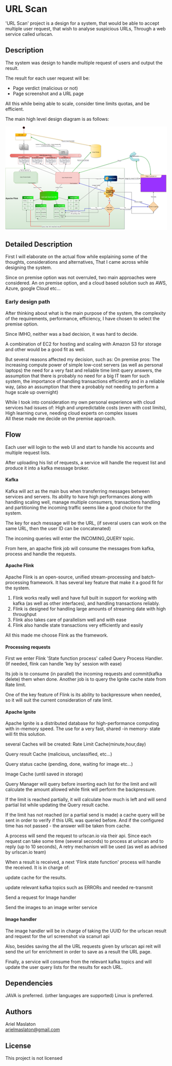 # URL Scan

'URL Scan' project is a design for a system, that would be able to accept multiple user request, that wish to analyse suspicious URLs,
Through a web service called urlscan.


## Description

The system was design to handle multiple request of users and output the result.

The result for each user request will be: 

* Page verdict (malicious or not)
* Page screenshot and a URL page 

All this while being able to scale, consider time limits quotas, and be efficient.

The main high level design diagram is as follows:

![alt text](https://github.com/arielmaslaton/URL_Scan/blob/master/Untitled%20Diagram.drawio.png?raw=true)


## Detailed Description
First I will elaborate on the actual flow while explaining some of the thoughts, considerations and alternatives, 
That I came across while designing the system.

Since on premise option was not overruled, two main approaches were considered.
An on premise option, and a cloud based solution such as AWS, Azure, google Cloud etc...

### Early design path
After thinking about what is the main purpose of the system, the complexity of the requirements, performance, efficiency,
I have chosen to select the premise option.

Since IMHO, neither was a bad decision, it was hard to decide. 

A combination of EC2 for hosting and scaling with Amazon S3 for storage and other would be a good fit as well.

But several reasons affected my decision, such as:
On premise pros:
The increasing compute power of simple low-cost servers (as well as personal laptops)
the need for a very fast and reliable time limit query answers, 
the assumption that there is probably no need for a big IT team for such system, 
the importance of handling transactions efficiently and in a reliable way,
(also an assumption that there a probably not needing to perform a huge scale up overnight)

While I took into consideration my own personal experience with cloud services had issues of:
High and unpredictable costs (even with cost limits), High learning curve, needing cloud experts on complex issues   
All these made me decide on the premise approach.

## Flow

Each user will login to the web UI and start to handle his accounts and multiple request lists.

After uploading his list of requests, a service will handle the request list and produce it into a kafka message broker.

#### Kafka 
Kafka will act as the main bus when transferring messages between services and servers.
Its ability to have high performances along with handling scaling well, manage multiple consumers, transactions handling
and partitioning the incoming traffic seems like a good choice for the system.

The key for each message will be the URL, (if several users can work on the same URL, then the user ID can be concatenated)

The incoming queries will enter the INCOMING_QUERY topic.

From here, an apache flink job will consume the messages from kafka, process and handle the requests.


#### Apache Flink
Apache Flink is an open-source, unified stream-processing and batch-processing framework.
It has several key feature that make it a good fit for the system.
1. Flink works really well and have full built in support for working with kafka (as well as other interfaces), and handling transactions reliably.
2. Flink is designed for handling large amounts of streaming date with high throughput
3. Flink also takes care of parallelism well and with ease 
4. Flink also handle state transactions very efficiently and easily

All this made me choose Flink as the framework. 


#### Processing requests
First we enter Flink 'State function process' called Query Process Handler. (If needed, flink can handle 'key by' session with ease)


Its job is to consume (in parallel) the incoming requests and commit(kafka delete) them when done.
Another job is to query the Ignite cache state from Rate limit. 

One of the key feature of Flink is its ability to backpressure when needed, so it will suit the current consideration of rate limit.

#### Apache Ignite
Apache Ignite is a distributed database for high-performance computing with in-memory speed.
The use for a very fast, shared -in memory- state will fit this solution.

several Caches will be created: 
Rate Limit Cache(minute,hour,day)

Query result Cache (malicious, unclassified, etc...)

Query status cache (pending, done, waiting for image etc...)

Image Cache (until saved in storage)

Query Manager will query before inserting each list for the limit and will calculate the amount allowed 
while flink will perform the backpressure. 

If the limit is reached partially, it will calculate how much is left and will send partial list while updating the Query result cache.

If the limit has not reached (or a partial send is made) a cache query will be sent in order to verify if this URL was queried before.
And if the configured time has not passed - the answer will be taken from cache.

A process will send the request to urlscan.io via their api.
Since each request can take some time (several seconds) to process at urlscan and to reply (up to 10 seconds),
A retry mechanism will be used (as well as advised by urlscan.io team)

When a result is received, a next 'Flink state function' process will handle the received.
It is in charge of:

update cache for the results.

update relevant kafka topics such as ERRORs and needed re-transmit

Send a request for Image handler

Send the images to an image writer service

#### Image handler
The image handler will be in charge of taking the UUID for the urlscan result and request for the url screenshot via scanurl api

Also, besides saving the all the URL requests given by urlscan api reit will send the url for enrichment in order to save as a result the URL page.


Finally, a service will consume from the relevant kafka topics and will update the user query lists for the results for each URL.


## Dependencies
JAVA is preferred. (other languages are supported)
Linux is preferred.


## Authors

Ariel Maslaton  
[arielmaslaton@gmail.com](https://github.com/arielmaslaton/)


## License

This project is not licensed
